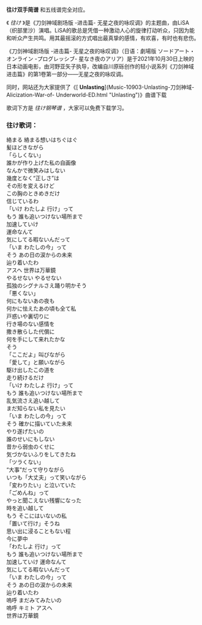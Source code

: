 

**往け双手简谱** 和五线谱完全对应。

《 _往け_ 》是《刀剑神域剧场版 -进击篇-
无星之夜的咏叹调》的主题曲，由LiSA（织部里沙）演唱。LiSA的歌总是凭借一种激动人心的旋律打动听众，只因为能和听众产生共鸣。用其最摇滚的方式唱出最真挚的感情，有欢喜，有时也有悲伤。

《刀剑神域剧场版 -进击篇- 无星之夜的咏叹调》（日语：劇場版 ソードアート・オンライン -プログレッシブ-
星なき夜のアリア）是于2021年10月30日上映的日本动画电影，由河野亚矢子执导，改编自川原砾创作的轻小说系列《刀剑神域
进击篇》的第1卷第一部分——无星之夜的咏叹调。

同时，网站还为大家提供了《[ **Unlasting**](Music-10903-Unlasting-刀剑神域-Alicization-War-of-
Underworld-ED.html "Unlasting")》曲谱下载

歌词下方是 _往け钢琴谱_ ，大家可以免费下载学习。

### 往け歌词：

絡まる 絡まる想いはちぐはぐ  
髪ほどきながら  
「らしくない」  
誰かが作り上げた私の自画像  
なんかで微笑みはしない  
幾度となく“正しさ”は  
その形を変えるけど  
この胸のときめきだけ  
信じているわ  
「いけ わたしよ 行け」って  
もう 誰も追いつけない場所まで  
加速していけ  
運命なんて  
気にしてる暇ないんだって  
「いま わたしの今」って  
そう あの日の涙からの未来  
辿り着いたわ  
アスヘ 世界は万華鏡  
やるせない やるせない  
孤独のシグナルさえ踊り明かそう  
「悪くない」  
何にもないあの夜も  
何かに怯えたあの頃も全て私  
戸惑いや裏切りに  
行き場のない感情を  
撒き散らした代償に  
何を手にして来れたかな  
そう  
「ここだよ」叫びながら  
「愛して」と願いながら  
駆け出したこの道を  
走り続けるだけ  
「いけ わたしよ 行け」って  
もう 誰も追いつけない場所まで  
乱気流さえ追い越して  
まだ知らない私を見たい  
「いま わたしの今」って  
そう 確かに描いていた未来  
やり遂げたいの  
誰のせいにもしない  
昔から弱虫のくせに  
気づかないふりをしてきたね  
「ツラくない」  
“大事”だって守りながら  
いつも「大丈夫」って笑いながら  
「変わりたい」と泣いていた  
「ごめんね」って  
やっと聞こえない残響になった  
時を追い越して  
もう そこにはいないの私  
「置いて行け」そうね  
思い出に浸ることもない程  
今に夢中  
「わたしよ 行け」って  
もう 誰も追いつけない場所まで  
加速していけ 運命なんて  
気にしてる暇ないんだって  
「いま わたしの今」って  
そう あの日の涙からの未来  
辿り着いたわ  
嗚呼 まだみてみたいの  
嗚呼 キミト アスへ  
世界は万華鏡

